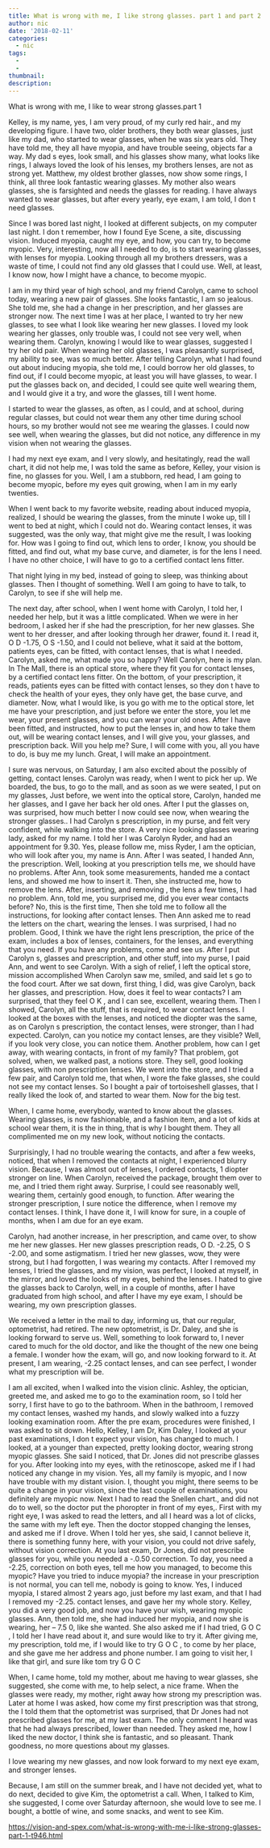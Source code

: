 ```yaml
---
title: What is wrong with me, I like strong glasses. part 1 and part 2
author: nic
date: '2018-02-11'
categories:
  - nic
tags:
  - 
  - 
thumbnail: 
description: 
---
```


What is wrong with me, I like to wear strong glasses.part 1


Kelley, is my name, yes, I am very proud, of my curly red hair., and my developing figure.
I have two, older brothers, they both wear glasses, just like my dad, who started to wear glasses,
when he was six years old.
They have told me, they all have myopia, and have trouble seeing, objects far a way.
My dad s eyes, look small, and his glasses show many, what looks like rings, I always loved the look of his lenses, my brothers lenses, are not as strong yet. 
Matthew, my oldest brother glasses, now show some rings, I think, all three look fantastic wearing glasses.
My mother also wears glasses, she is farsighted and needs the glasses for reading.
I have always wanted to wear glasses, but after every yearly, eye exam, I am told, I don t need glasses.


Since I was bored last night, I looked at different subjects, on my computer last night.
I don t remember, how I found Eye Scene, a site, discussing vision.
Induced myopia, caught my eye, and how, you can try, to become myopic.
Very, interesting, now all I needed to do, is to start wearing glasses, with lenses for myopia.
Looking through all my brothers dressers, was a waste of time, I could not find any old glasses that I could use.
Well, at least, I know now, how I might have a chance, to become myopic.


I am in my third year of high school, and my friend Carolyn, came to school today, wearing a new pair of glasses.
She looks fantastic, I am so jealous.
She told me, she had a change in her prescription, and her glasses are stronger now.
The next time I was at her place, I wanted to try her new glasses, to see what I look like wearing her new glasses.
I loved my look wearing her glasses, only trouble was, I could not see very well, when wearing them.
Carolyn, knowing I would like to wear glasses, suggested I try her old pair.
When wearing her old glasses, I was pleasantly surprised, my ability to see, was so much better.
After telling Carolyn, what I had found out about inducing myopia, she told me, I could borrow her old glasses, to find out, if I could become myopic, at least you will have glasses, to wear.
I put the glasses back on, and decided, I could see quite well wearing them, and I would give it a try, and wore the glasses, till I went home.


I started to wear the glasses, as often, as I could, and at school, during regular classes, but could not wear them any other time during school hours, so my brother would not see me wearing the glasses.
I could now see well, when wearing the glasses, but did not notice, any difference in my vision when not wearing the glasses.


I had my next eye exam, and I very slowly, and hesitatingly, read the wall chart, it did not help me, I was told the same as before, Kelley, your vision is fine, no glasses for you.
Well, I am a stubborn, red head, I am going to become myopic, before my eyes quit growing, when I am in my early twenties.


When I went back to my favorite website, reading about induced myopia, realized, I should be wearing the glasses, from the minute I woke up, till I went to bed at night, which I could not do.
Wearing contact lenses, it was suggested, was the only way, that might give me the result, I was looking for.
How was I going to find out, which lens to order, I know, you should be fitted, and find out, what my base curve, and diameter, is for the lens I need.
I have no other choice, I will have to go to a certified contact lens fitter. 


That night lying in my bed, instead of going to sleep, was thinking about glasses.
Then I thought of something.
Well I am going to have to talk, to Carolyn, to see if she will help me.


The next day, after school, when I went home with Carolyn, I told her, I needed her help, but it was 
a little complicated.
When we were in her bedroom, I asked her if she had the prescription, for her new glasses.
She went to her dresser, and after looking through her drawer, found it.
I read it, O D -1.75, O S -1.50, and I could not believe, what it said at the bottom, patients eyes, can be fitted, with contact lenses, that is what I needed.
Carolyn, asked me, what made you so happy?
Well Carolyn, here is my plan.
In The Mall, there is an optical store, where they fit you for contact lenses, by a certified contact lens fitter.
On the bottom, of your prescription, it reads, patients eyes can be fitted with contact lenses,
so they don t have to check the health of your eyes, they only have get, the base curve, and diameter.
Now, what I would like, is you go with me to the optical store, let me have your prescription,
and just before we enter the store, you let me wear, your present glasses, and you can wear your old ones.
After I have been fitted, and instructed, how to put the lenses in, and how to take them out, will be wearing contact lenses, and I will give you, your glasses, and prescription back.
Will you help me?
Sure, I will come with you, all you have to do, is buy me my lunch.
Great, I will make an appointment.


I sure was nervous, on Saturday, I am also excited about the possibly of getting, contact lenses.
Carolyn was ready, when I went to pick her up.
We boarded, the bus, to go to the mall, and as soon as we were seated, I put on my glasses, 
Just before, we went into the optical store, Carolyn, handed me her glasses, and I gave her back her old ones.
After I put the glasses on, was surprised, how much better I now could see now, when wearing the stronger glasses..
I had Carolyn s prescription, in my purse, and felt very confident, while walking into the store.
A very nice looking glasses wearing lady, asked for my name.
I told her I was Carolyn Ryder, and had an appointment for 9.30.
Yes, please follow me, miss Ryder, I am the optician, who will look after you, my name is Ann.
After I was seated, I handed Ann, the prescription.
Well, looking at you prescription tells me, we should have no problems.
After Ann, took some measurements, handed me a contact lens, and showed me how to insert it.
Then, she instructed me, how to remove the lens.
After, inserting, and removing , the lens a few times, I had no problem.
Ann, told me, you surprised me, did you ever wear contacts before?
No, this is the first time, 
Then she told me to follow all the instructions, for looking after contact lenses. 
Then Ann asked me to read the letters on the chart, wearing the lenses.
I was surprised, I had no problem.
Good, I think we have the right lens prescription, the price of the exam, includes a box of lenses, 
containers, for the lenses, and everything that you need.
If you have any problems, come and see us.
After I put Carolyn s, glasses and prescription, and other stuff, into my purse, I paid Ann, and went to see Carolyn.
With a sigh of relief, I left the optical store, mission accomplished
When Carolyn saw me, smiled, and said let s go to the food court. 
After we sat down, first thing, I did, was give Carolyn, back her glasses, and prescription. 
How, does it feel to wear contacts?
I am surprised, that they feel O K , and I can see, excellent, wearing them.
Then I showed, Carolyn, all the stuff, that is required, to wear contact lenses. 
l looked at the boxes with the lenses, and noticed the diopter was the same, as on Carolyn s prescription, the contact lenses, were stronger, than I had expected.
Carolyn, can you notice my contact lenses, are they visible?
Well, if you look very close, you can notice them.
Another problem, how can I get away, with wearing contacts, in front of my family?
That problem, got solved, when, we walked past, a notions store.
They sell, good looking glasses, with non prescription lenses.
We went into the store, and I tried a few pair, and Carolyn told me, that when, I wore the fake glasses, she could not see my contact lenses.
So I bought a pair of tortoiseshell glasses, that I really liked the look of, and started to wear them.
Now for the big test.


When, I came home, everybody, wanted to know about the glasses.
Wearing glasses, is now fashionable, and a fashion item, and a lot of kids at school wear them, it is the in thing, that is why I bought them.
They all complimented me on my new look, without noticing the contacts.


Surprisingly, I had no trouble wearing the contacts, and after a few weeks, noticed, that when I removed the contacts at night, I experienced blurry vision.
Because, I was almost out of lenses, I ordered contacts, 1 diopter stronger on line.
When Carolyn, received the package, brought them over to me, and I tried them right away.
Surprise, I could see reasonably well, wearing them, certainly good enough, to function.
After wearing the stronger prescription, I sure notice the difference, when I remove my contact lenses.
I think, I have done it, I will know for sure, in a couple of months, when I am due for an eye exam.


Carolyn, had another increase, in her prescription, and came over, to show me her new glasses.
Her new glasses prescription reads, O D. -2.25, O S -2.00, and some astigmatism.
I tried her new glasses, wow, they were strong, but I had forgotten, I was wearing my contacts.
After I removed my lenses, I tried the glasses, and my vision, was perfect, I looked at myself, in the mirror, and loved the looks of my eyes, behind the lenses.
I hated to give the glasses back to Carolyn, well, in a couple of months, after I have graduated from high school, and after I have my eye exam, I should be wearing, my own prescription glasses.




We received a letter in the mail to day, informing us, that our regular, optometrist, had retired.
The new optometrist, is Dr. Daley, and she is looking forward to serve us.
Well, something to look forward to, I never cared to much for the old doctor, and like the thought of the new one being a female.
I wonder how the exam, will go, and now looking forward to it.
At present, I am wearing, -2.25 contact lenses, and can see perfect, I wonder what my prescription will be.


I am all excited, when I walked into the vision clinic.
Ashley, the optician, greeted me, and asked me to go to the examination room, so I told her sorry, I first have to go to the bathroom.
When in the bathroom, I removed my contact lenses, washed my hands, and slowly walked into a fuzzy looking examination room.
After the pre exam, procedures were finished, I was asked to sit down.
Hello, Kelley, I am Dr, Kim Daley, I looked at your past examinations, I don t expect your vision, has changed to much.
I looked, at a younger than expected, pretty looking doctor, wearing strong myopic glasses.
She said I noticed, that Dr. Jones did not prescribe glasses for you.
After looking into my eyes, with the retinoscope, asked me if I had noticed any change in my vision.
Yes, all my family is myopic, and I now have trouble with my distant vision.
I, thought you might, there seems to be quite a change in your vision, since the last couple of examinations, you definitely are myopic now.
Next I had to read the Snellen chart., and did not do to well, so the doctor put the phoropter in front of my eyes,.
First with my right eye, I was asked to read the letters, and all I heard was a lot of clicks, the same with my left eye.
Then the doctor stopped changing the lenses, and asked me if I drove.
When I told her yes, she said, I cannot believe it, there is something funny here, with your vision, you could not drive safely, without vision correction.
At you last exam, Dr Jones, did not prescribe glasses for you, while you needed a -.0.50 correction.
To day, you need a -2.25, correction on both eyes, tell me how you managed, to become this myopic?
Have you tried to induce myopia? the increase in your prescription is not normal, you can tell me, nobody is going to know.
Yes, I induced myopia, I stared almost 2 years ago, just before my last exam, and that I had I removed my -2.25. contact lenses, and gave her my whole story.
Kelley, you did a very good job, and now you have your wish, wearing myopic glasses.
Ann, then told me, she had induced her myopia, and now she is wearing, her – 7.5 0, like she wanted.
She also asked me if I had tried, G O C , I told her I have read about it, and sure would like to try it.
After giving me, my prescription, told me, if I would like to try G O C , to come by her place, and she gave me her address and phone number.
I am going to visit her, I like that girl, and sure like tom try G O C


When, I came home, told my mother, about me having to wear glasses, she suggested, she come with me, to help select, a nice frame.
When the glasses were ready, my mother, right away how strong my prescription was.
Later at home I was asked, how come my first prescription was that strong, the I told them that the optometrist was surprised, that Dr Jones had not prescribed glasses for me, at my last exam.
The only comment I heard was that he had always prescribed, lower than needed.
They asked me, how I liked the new doctor, I think she is fantastic, and so pleasant.
Thank goodness, no more questions about my glasses.


I love wearing my new glasses, and now look forward to my next eye exam, and stronger lenses.


Because, I am still on the summer break, and I have not decided yet, what to do next, decided to give Kim, the optometrist a call.
When, I talked to Kim, she suggested, I come over Saturday afternoon, she would love to see me.
I bought, a bottle of wine, and some snacks, and went to see Kim.

https://vision-and-spex.com/what-is-wrong-with-me-i-like-strong-glasses-part-1-t946.html
